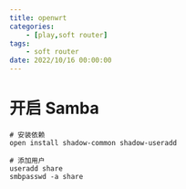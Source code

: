 ```yaml
---
title: openwrt
categories: 
	- [play,soft router]
tags:
	- soft router
date: 2022/10/16 00:00:00
---
```


# 开启 Samba

```shell
# 安装依赖
open install shadow-common shadow-useradd

# 添加用户
useradd share
smbpasswd -a share
```

